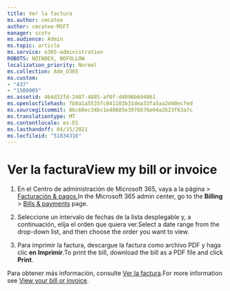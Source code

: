 ```yaml
---
title: Ver la factura
ms.author: cmcatee
author: cmcatee-MSFT
manager: scotv
ms.audience: Admin
ms.topic: article
ms.service: o365-administration
ROBOTS: NOINDEX, NOFOLLOW
localization_priority: Normal
ms.collection: Adm_O365
ms.custom:
- "437"
- "1500005"
ms.assetid: 464d32fd-2487-4885-af0f-d4096b694861
ms.openlocfilehash: fb0a1a5535fc041103b31dea33fa5aa2d40ecfed
ms.sourcegitcommit: 8bc60ec34bc1e40685e3976576e04a2623f63a7c
ms.translationtype: MT
ms.contentlocale: es-ES
ms.lasthandoff: 04/15/2021
ms.locfileid: "51834316"
---
```

# <a name="view-my-bill-or-invoice"></a><span data-ttu-id="85dd6-102">Ver la factura</span><span class="sxs-lookup"><span data-stu-id="85dd6-102">View my bill or invoice</span></span>

1. <span data-ttu-id="85dd6-103">En el Centro de administración de Microsoft  365, vaya a la página \> [Facturación & pagos.](https://go.microsoft.com/fwlink/p/?linkid=848039)</span><span class="sxs-lookup"><span data-stu-id="85dd6-103">In the Microsoft 365 admin center, go to the **Billing** \> [Bills & payments](https://go.microsoft.com/fwlink/p/?linkid=848039) page.</span></span>

2. <span data-ttu-id="85dd6-104">Seleccione un intervalo de fechas de la lista desplegable y, a continuación, elija el orden que quiera ver.</span><span class="sxs-lookup"><span data-stu-id="85dd6-104">Select a date range from the drop-down list, and then choose the order you want to view.</span></span>

3. <span data-ttu-id="85dd6-105">Para imprimir la factura, descargue la factura como archivo PDF y haga clic **en Imprimir**.</span><span class="sxs-lookup"><span data-stu-id="85dd6-105">To print the bill, download the bill as a PDF file and click **Print**.</span></span>

<span data-ttu-id="85dd6-106">Para obtener más información, consulte [Ver la factura](https://docs.microsoft.com/microsoft-365/commerce/billing-and-payments/view-your-bill-or-invoice).</span><span class="sxs-lookup"><span data-stu-id="85dd6-106">For more information see [View your bill or invoice](https://docs.microsoft.com/microsoft-365/commerce/billing-and-payments/view-your-bill-or-invoice).</span></span>
